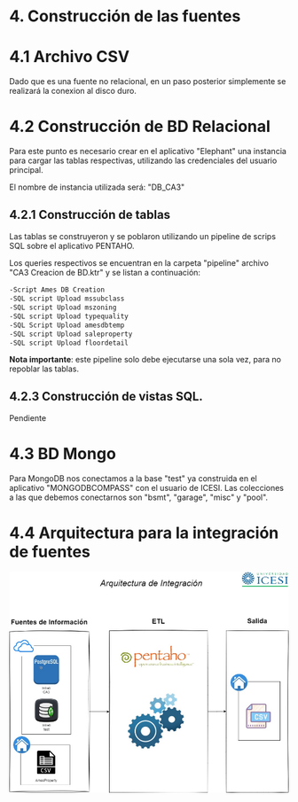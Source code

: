 # 4. Construcción de las fuentes

# 4.1 Archivo CSV

Dado que es una fuente no relacional, en un paso posterior simplemente se realizará la conexion al disco duro.

# 4.2 Construcción de BD Relacional

Para este punto es necesario crear en el aplicativo "Elephant" una instancia para cargar las tablas respectivas, utilizando las credenciales del usuario principal.

El nombre de instancia utilizada será: "DB_CA3"

## 4.2.1 Construcción de tablas

Las tablas se construyeron y se poblaron utilizando un pipeline de scrips SQL sobre el aplicativo PENTAHO.

Los queries respectivos se encuentran en la carpeta "pipeline" archivo "CA3 Creacion de BD.ktr" y se listan a continuación:

    -Script Ames DB Creation
    -SQL script Upload mssubclass
    -SQL script Upload mszoning
    -SQL script Upload typequality
    -SQL Script Upload amesdbtemp
    -SQL script Upload saleproperty
    -SQL script Upload floordetail

**Nota importante**: este pipeline solo debe ejecutarse una sola vez, para no repoblar las tablas.

## 4.2.3 Construcción de vistas SQL.

Pendiente

# 4.3 BD Mongo 

Para MongoDB nos conectamos a la base "test" ya construida en el aplicativo "MONGODBCOMPASS" con el usuario de ICESI.  Las colecciones a las que debemos conectarnos son "bsmt", "garage", "misc" y "pool".

# 4.4 Arquitectura para la integración de fuentes

![Arquitectura de integración ETL AMES](imagenes/arquitectura_diagrama.jpg)









